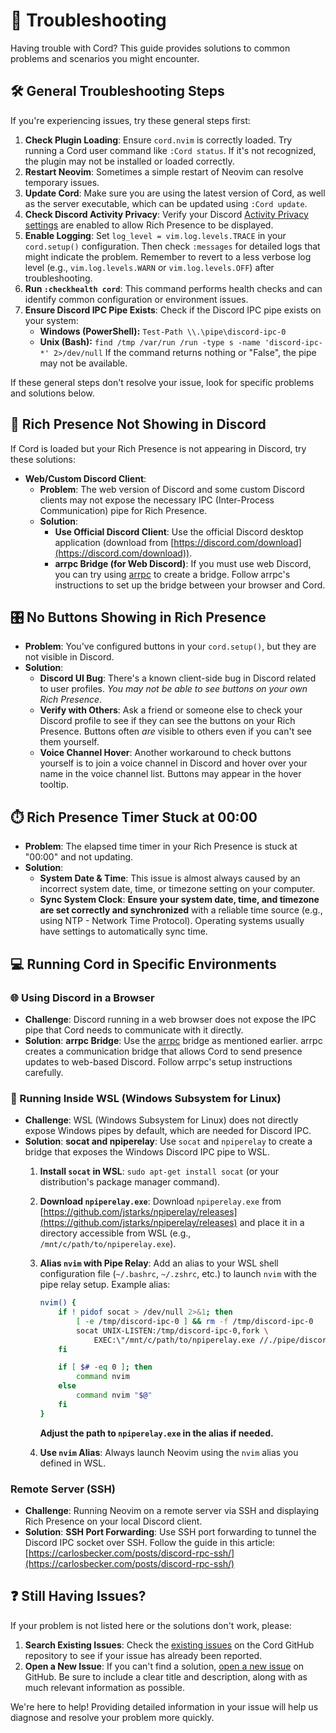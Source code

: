 # 🔧 Troubleshooting

Having trouble with Cord? This guide provides solutions to common problems and scenarios you might encounter.

## 🛠️ General Troubleshooting Steps

If you're experiencing issues, try these general steps first:

1.  **Check Plugin Loading**: Ensure `cord.nvim` is correctly loaded. Try running a Cord user command like `:Cord status`. If it's not recognized, the plugin may not be installed or loaded correctly.
2.  **Restart Neovim**: Sometimes a simple restart of Neovim can resolve temporary issues.
3.  **Update Cord**: Make sure you are using the latest version of Cord, as well as the server executable, which can be updated using `:Cord update`.
4.  **Check Discord Activity Privacy**: Verify your Discord [Activity Privacy settings](https://github.com/vyfor/cord.nvim/assets/92883017/c0c8c410-e90e-425e-bf10-8b59f04f15ce) are enabled to allow Rich Presence to be displayed.
5.  **Enable Logging**: Set `log_level = vim.log.levels.TRACE` in your `cord.setup()` configuration. Then check `:messages` for detailed logs that might indicate the problem. Remember to revert to a less verbose log level (e.g., `vim.log.levels.WARN` or `vim.log.levels.OFF`) after troubleshooting.
6.  **Run `:checkhealth cord`**:  This command performs health checks and can identify common configuration or environment issues.
7.  **Ensure Discord IPC Pipe Exists**: Check if the Discord IPC pipe exists on your system:
    - **Windows (PowerShell):** `Test-Path \\.\pipe\discord-ipc-0`
    - **Unix (Bash):** `find /tmp /var/run /run -type s -name 'discord-ipc-*' 2>/dev/null`
    If the command returns nothing or "False", the pipe may not be available.

If these general steps don't resolve your issue, look for specific problems and solutions below.

## 🚫 Rich Presence Not Showing in Discord

If Cord is loaded but your Rich Presence is not appearing in Discord, try these solutions:

- **Web/Custom Discord Client**:
    - **Problem**: The web version of Discord and some custom Discord clients may not expose the necessary IPC (Inter-Process Communication) pipe for Rich Presence.
    - **Solution**:
        - **Use Official Discord Client**: Use the official Discord desktop application (download from [https://discord.com/download](https://discord.com/download)).
        - **arrpc Bridge (for Web Discord)**: If you must use web Discord, you can try using [arrpc](https://github.com/OpenAsar/arrpc) to create a bridge. Follow arrpc's instructions to set up the bridge between your browser and Cord.

## 🎛️ No Buttons Showing in Rich Presence

- **Problem**: You've configured buttons in your `cord.setup()`, but they are not visible in Discord.
- **Solution**:
    - **Discord UI Bug**: There's a known client-side bug in Discord related to user profiles. *You may not be able to see buttons on your own Rich Presence*.
    - **Verify with Others**: Ask a friend or someone else to check your Discord profile to see if they can see the buttons on your Rich Presence. Buttons often *are* visible to others even if you can't see them yourself.
    - **Voice Channel Hover**:  Another workaround to check buttons yourself is to join a voice channel in Discord and hover over your name in the voice channel list. Buttons may appear in the hover tooltip.

## ⏱️ Rich Presence Timer Stuck at 00:00

- **Problem**: The elapsed time timer in your Rich Presence is stuck at "00:00" and not updating.
- **Solution**:
    - **System Date & Time**: This issue is almost always caused by an incorrect system date, time, or timezone setting on your computer.
    - **Sync System Clock**: **Ensure your system date, time, and timezone are set correctly and synchronized** with a reliable time source (e.g., using NTP - Network Time Protocol).  Operating systems usually have settings to automatically sync time.

## 💻 Running Cord in Specific Environments

### 🌐 Using Discord in a Browser

- **Challenge**: Discord running in a web browser does not expose the IPC pipe that Cord needs to communicate with it directly.
- **Solution**: **arrpc Bridge**: Use the [arrpc](https://github.com/OpenAsar/arrpc) bridge as mentioned earlier. arrpc creates a communication bridge that allows Cord to send presence updates to web-based Discord. Follow arrpc's setup instructions carefully.

### 🐧 Running Inside WSL (Windows Subsystem for Linux)

- **Challenge**: WSL (Windows Subsystem for Linux) does not directly expose Windows pipes by default, which are needed for Discord IPC.
- **Solution**: **socat and npiperelay**: Use `socat` and `npiperelay` to create a bridge that exposes the Windows Discord IPC pipe to WSL.
    1.  **Install `socat` in WSL**: `sudo apt-get install socat` (or your distribution's package manager command).
    2.  **Download `npiperelay.exe`**: Download `npiperelay.exe` from [https://github.com/jstarks/npiperelay/releases](https://github.com/jstarks/npiperelay/releases) and place it in a directory accessible from WSL (e.g., `/mnt/c/path/to/npiperelay.exe`).
    3.  **Alias `nvim` with Pipe Relay**: Add an alias to your WSL shell configuration file (`~/.bashrc`, `~/.zshrc`, etc.) to launch `nvim` with the pipe relay setup. Example alias:

        ```sh
        nvim() {
            if ! pidof socat > /dev/null 2>&1; then
                [ -e /tmp/discord-ipc-0 ] && rm -f /tmp/discord-ipc-0
                socat UNIX-LISTEN:/tmp/discord-ipc-0,fork \
                    EXEC:\"/mnt/c/path/to/npiperelay.exe //./pipe/discord-ipc-0\" &
            fi

            if [ $# -eq 0 ]; then
                command nvim
            else
                command nvim "$@"
            fi
        }
        ```

        **Adjust the path to `npiperelay.exe` in the alias if needed.**
    4.  **Use `nvim` Alias**:  Always launch Neovim using the `nvim` alias you defined in WSL.

### Remote Server (SSH)

- **Challenge**: Running Neovim on a remote server via SSH and displaying Rich Presence on your local Discord client.
- **Solution**: **SSH Port Forwarding**: Use SSH port forwarding to tunnel the Discord IPC socket over SSH. Follow the guide in this article: [https://carlosbecker.com/posts/discord-rpc-ssh/](https://carlosbecker.com/posts/discord-rpc-ssh/)

## ❓ Still Having Issues?

If your problem is not listed here or the solutions don't work, please:

1.  **Search Existing Issues**: Check the [existing issues](https://github.com/vyfor/cord.nvim/issues) on the Cord GitHub repository to see if your issue has already been reported.
2.  **Open a New Issue**: If you can't find a solution, [open a new issue](https://github.com/vyfor/cord.nvim/issues/new/choose) on GitHub. Be sure to include a clear title and description, along with as much relevant information as possible.

We're here to help! Providing detailed information in your issue will help us diagnose and resolve your problem more quickly.